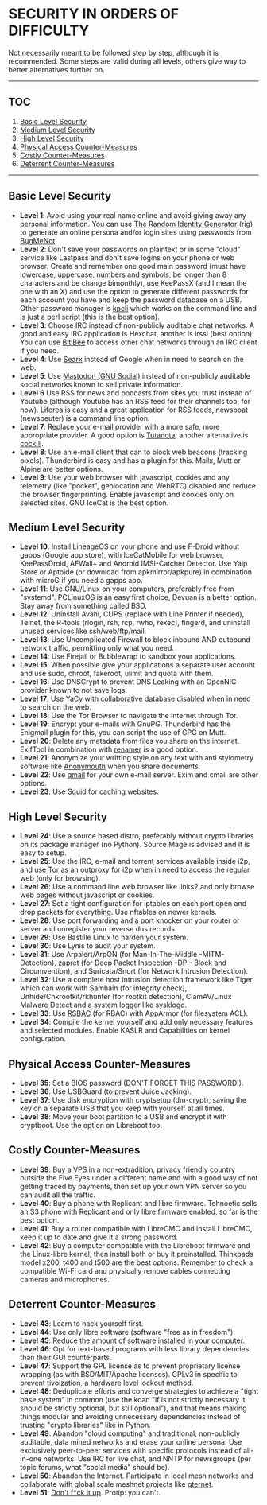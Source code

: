 # SECURITY IN ORDERS OF DIFFICULTY

Not necessarily meant to be followed step by step, although it is recommended. Some steps are valid during all levels, others give way to better alternatives further on.

---
## TOC
1. [Basic Level Security](#basic-level-security)  
2. [Medium Level Security](#medium-level-security)  
3. [High Level Security](#high-level-security)  
4. [Physical Access Counter-Measures](#physical-access-counter-measures)  
5. [Costly Counter-Measures](#costly-counter-measures)  
6. [Deterrent Counter-Measures](#deterrent-counter-measures)  

---

## Basic Level Security
* __Level 1__: Avoid using your real name online and avoid giving away any personal information. You can use [The Random Identity Generator](http://rig.sourceforge.net/) (rig) to generate an online persona and/or login sites using passwords from [BugMeNot](http://bugmenot.com).
* __Level 2__: Don't save your passwords on plaintext or in some "cloud" service like Lastpass and don't save logins on your phone or web browser. Create and remember one good main password (must have lowercase, uppercase, numbers and symbols, be longer than 8 characters and be change bimonthly), use KeePassX (and I mean the one with an X) and use the option to generate different passwords for each account you have and keep the password database on a USB. Other password manager is [kpcli](https://github.com/alecsammon/kpcli) which works on the command line and is just a perl script (this is the best option).
* __Level 3__: Choose IRC instead of non-publicly auditable chat networks. A good and easy IRC application is Hexchat, another is irssi (best option). You can use [BitlBee](https://wiki.bitlbee.org/) to access other chat networks through an IRC client if you need.
* __Level 4__: Use [Searx](https://github.com/asciimoo/searx/wiki/Searx-instances) instead of Google when in need to search on the web.
* __Level 5__: Use [Mastodon (GNU Social)](https://joinmastodon.org/) instead of non-publicly auditable social networks known to sell private information.
* __Level 6__ Use RSS for news and podcasts from sites you trust instead of Youtube (although Youtube has an RSS feed for their channels too, for now). Liferea is easy and a great application for RSS feeds, newsboat (newsbeuter) is a command line option.
* __Level 7__: Replace your e-mail provider with a more safe, more appropriate provider. A good option is [Tutanota](https://tutanota.com/), another alternative is [cock.li](https://cock.li/).
* __Level 8__: Use an e-mail client that can to block web beacons (tracking pixels). Thunderbird is easy and has a plugin for this. Mailx, Mutt or Alpine are better options.
* __Level 9__: Use your web browser with javascript, cookies and any telemetry (like "pocket", geolocation and WebRTC) disabled and reduce the browser fingerprinting. Enable javascript and cookies only on selected sites. GNU IceCat is the best option.

## Medium Level Security
* __Level 10__: Install LineageOS on your phone and use F-Droid without gapps (Google app store), with IceCatMobile for web browser, KeePassDroid, AFWall+ and Android IMSI-Catcher Detector. Use Yalp Store or Aptoide (or download from apkmirror/apkpure) in combination with microG if you need a gapps app.
* __Level 11__: Use GNU/Linux on your computers, preferably free from "systemd". PCLinuxOS is an easy first choice, Devuan is a better option. Stay away from something called BSD.
* __Level 12__: Uninstall Avahi, CUPS (replace with Line Printer if needed), Telnet, the R-tools (rlogin, rsh, rcp, rwho, rexec), fingerd, and uninstall unused services like ssh/web/ftp/mail.
* __Level 13__: Use Uncomplicated Firewall to block inbound AND outbound network traffic, permitting only what you need.
* __Level 14__: Use Firejail or Bubblewrap to sandbox your applications.
* __Level 15__: When possible give your applications a separate user account and use sudo, chroot, fakeroot, ulimit and quota with them.
* __Level 16__: Use DNSCrypt to prevent DNS Leaking with an OpenNIC provider known to not save logs.
* __Level 17__: Use YaCy with collaborative database disabled when in need to search on the web.
* __Level 18__: Use the Tor Browser to navigate the internet through Tor.
* __Level 19__: Encrypt your e-mails with GnuPG. Thunderbird has the Enigmail plugin for this, you can script the use of GPG on Mutt.
* __Level 20__: Delete any metadata from files you share on the internet. ExifTool in combination with [renamer](https://github.com/CaptainBlacklace/Renamer) is a good option.
* __Level 21__: Anonymize your writting style on any text with anti stylometry software like [Anonymouth](https://github.com/psal/anonymouth) when you share documents.
* __Level 22__: Use [qmail](https://www.schneier.com/blog/archives/2007/11/thoughts_on_the.html) for your own e-mail server. Exim and cmail are other options.
* __Level 23__: Use Squid for caching websites.

## High Level Security
* __Level 24__: Use a source based distro, preferably without crypto libraries on its package manager (no Python). Source Mage is advised and it is easy to setup.
* __Level 25__: Use the IRC, e-mail and torrent services available inside i2p, and use Tor as an outproxy for i2p when in need to access the regular web (only for browsing).
* __Level 26__: Use a command line web browser like links2 and only browse web pages without javascript or cookies.
* __Level 27__: Set a tight configuration for iptables on each port open and drop packets for everything. Use nftables on newer kernels.
* __Level 28__: Use port forwarding and a port knocker on your router or server and unregister your reverse dns records.
* __Level 29__: Use Bastille Linux to harden your system.
* __Level 30__: Use Lynis to audit your system.
* __Level 31__: Use Arpalert/ArpON (for Man-In-The-Middle -MITM- Detection), [zapret](https://github.com/bol-van/zapret) (for Deep Packet Inspection -DPI- Block and Circumvention), and Suricata/Snort (for Network Intrusion Detection).
* __Level 32__: Use a complete host intrusion detection framework like Tiger, which can work with Samhain (for integrity check), Unhide/Chkrootkit/rkhunter (for rootkit detection), ClamAV/Linux Malware Detect and a system logger like sysklogd.
* __Level 33__: Use [RSBAC](https://www.rsbac.org/) (for RBAC) with AppArmor (for filesystem ACL).
* __Level 34__: Compile the kernel yourself and add only necessary features and selected modules. Enable KASLR and Capabilities on kernel configuration.

## Physical Access Counter-Measures
* __Level 35__: Set a BIOS password (DON'T FORGET THIS PASSWORD!).
* __Level 36__: Use USBGuard (to prevent Juice Jacking).
* __Level 37__: Use disk encryption with cryptsetup (dm-crypt), saving the key on a separate USB that you keep with yourself at all times.
* __Level 38__: Move your boot partition to a USB and encrypt it with cryptboot. Use the option on Libreboot too.

## Costly Counter-Measures
* __Level 39__: Buy a VPS in a non-extradition, privacy friendly country outside the Five Eyes under a different name and with a good way of not getting traced by payments, then set up your own VPN server so you can audit all the traffic.
* __Level 40__: Buy a phone with Replicant and libre firmware. Tehnoetic sells an S3 phone with Replicant and only libre firmware enabled, so far is the best option.
* __Level 41__: Buy a router compatible with LibreCMC and install LibreCMC, keep it up to date and give it a strong password.
* __Level 42__: Buy a computer compatible with the Libreboot firmware and the Linux-libre kernel, then install both or buy it preinstalled. Thinkpads model x200, t400 and t500 are the best options. Remember to check a compatible Wi-Fi card and physically remove cables connecting cameras and microphones.

## Deterrent Counter-Measures
* __Level 43__: Learn to hack yourself first.
* __Level 44__: Use only libre software (software "free as in freedom").
* __Level 45__: Reduce the amount of software installed in your computer.
* __Level 46__: Opt for text-based programs with less library dependencies than their GUI counterparts.
* __Level 47__: Support the GPL license as to prevent proprietary license wrapping (as with BSD/MIT/Apache licenses). GPLv3 in specific to prevent tivoization, a hardware level lockout method.
* __Level 48__: Deduplicate efforts and converge strategies to achieve a "tight base system" in common (use the koan "if is not strictly necessary it should be strictly optional, but still optional"), and that means making things modular and avoiding unnecessary dependencies instead of trusting "crypto libraries" like in Python.
* __Level 49__: Abandon "cloud computing" and traditional, non-publicly auditable, data mined networks and erase your online persona. Use exclusively peer-to-peer services with specific protocols instead of all-in-one networks. Use IRC for live chat, and NNTP for newsgroups (per topic forums, what "social media" should be).
* __Level 50__: Abandon the Internet. Participate in local mesh networks and collaborate with global scale meshnet projects like [gternet](https://mesh.gentoo.today/wiki/Main_Page).
* __Level 51__: [Don't f\*ck it up](https://www.youtube.com/watch?v=J1q4Ir2J8P8). Protip: you can't.
